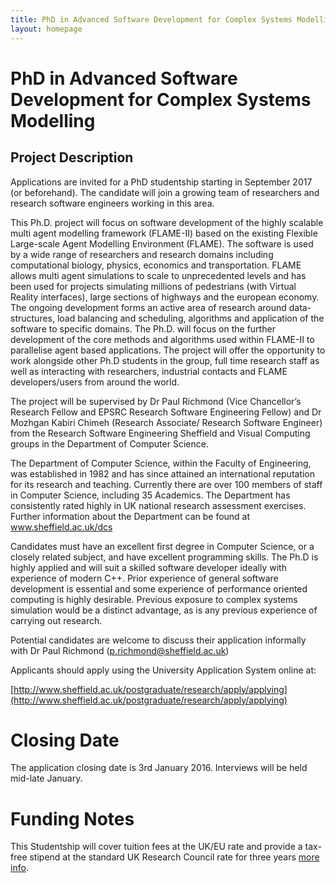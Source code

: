 ```yaml
---
title: PhD in Advanced Software Development for Complex Systems Modelling 
layout: homepage
---
```


# PhD in Advanced Software Development for Complex Systems Modelling 

## Project Description

Applications are invited for a PhD studentship starting in September 2017 (or beforehand). The candidate will join a growing team of researchers and research software engineers working in this area. 

This Ph.D. project will focus on software development of the highly scalable multi agent modelling framework (FLAME-II) based on the existing Flexible Large-scale Agent Modelling Environment (FLAME). The software is used by a wide range of researchers and research domains including computational biology, physics, economics and transportation. FLAME allows multi agent simulations to scale to unprecedented levels and has been used for projects simulating millions of pedestrians (with Virtual Reality interfaces), large sections of highways and the european economy. The ongoing development forms an active area of research around data-structures, load balancing and scheduling, algorithms and application of the software to specific domains. The Ph.D. will focus on the further development of the core methods and algorithms used within FLAME-II to parallelise agent based applications.  The project will offer the opportunity to work alongside other Ph.D students in the group, full time research staff as well as interacting with researchers, industrial contacts and FLAME developers/users from around the world. 

The project will be supervised by Dr Paul Richmond (Vice Chancellor’s Research Fellow and EPSRC Research Software Engineering Fellow) and Dr Mozhgan Kabiri Chimeh (Research Associate/ Research Software Engineer) from the Research Software Engineering Sheffield and Visual Computing groups in the Department of Computer Science. 

The Department of Computer Science, within the Faculty of Engineering, was established in 1982 and has since attained an international reputation for its research and teaching. Currently there are over 100 members of staff in Computer Science, including 35 Academics. The Department has consistently rated highly in UK national research assessment exercises. Further information about the Department can be found at www.sheffield.ac.uk/dcs 

Candidates must have an excellent first degree in Computer Science, or a closely related subject, and have excellent programming skills. The Ph.D is highly applied and will suit a skilled software developer ideally with experience of modern C++. Prior experience of general software development is essential and some experience of performance oriented computing is highly desirable. Previous exposure to complex systems simulation would be a distinct advantage, as is any previous experience of carrying out research. 

Potential candidates are welcome to discuss their application informally with Dr Paul Richmond (p.richmond@sheffield.ac.uk) 

Applicants should apply using the University Application System online at:

[http://www.sheffield.ac.uk/postgraduate/research/apply/applying](http://www.sheffield.ac.uk/postgraduate/research/apply/applying) 

# Closing Date

The application closing date is 3rd January 2016. Interviews will be held mid-late January.

# Funding Notes
This Studentship will cover tuition fees at the UK/EU rate and provide a tax-free stipend at the standard UK Research Council rate for three years [more info](https://www.sheffield.ac.uk/postgraduate/research/scholarships/epsrc). 



